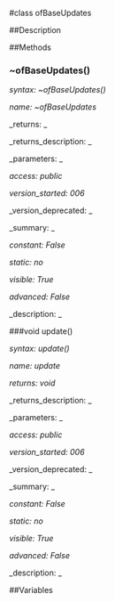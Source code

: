 #class ofBaseUpdates


##Description











##Methods



### ~ofBaseUpdates()

_syntax: ~ofBaseUpdates()_

_name: ~ofBaseUpdates_

_returns: _

_returns_description: _

_parameters: _

_access: public_

_version_started: 006_

_version_deprecated: _

_summary: _

_constant: False_

_static: no_

_visible: True_

_advanced: False_



_description: _
























###void update()

_syntax: update()_

_name: update_

_returns: void_

_returns_description: _

_parameters: _

_access: public_

_version_started: 006_

_version_deprecated: _

_summary: _

_constant: False_

_static: no_

_visible: True_

_advanced: False_



_description: _
























##Variables



